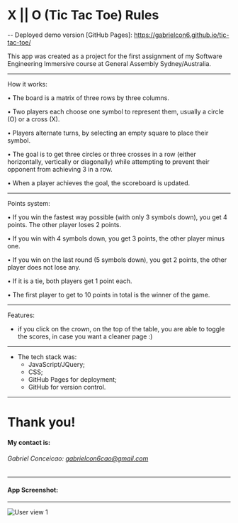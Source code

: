 # X || O (Tic Tac Toe) Rules
-- Deployed demo version [GitHub Pages]: https://gabrielcon6.github.io/tic-tac-toe/

This app was created as a  project for the first assignment of my Software Engineering Immersive course at General Assembly Sydney/Australia.

***
How it works:

• The board is a matrix of three rows by three columns.

• Two players each choose one symbol to represent them, usually a circle (O) or a cross (X).

• Players alternate turns, by selecting an empty square to place their symbol.

• The goal is to get three circles or three crosses in a row (either horizontally, vertically or diagonally) while attempting to prevent their opponent from achieving 3 in a row.

• When a player achieves the goal, the scoreboard is updated.

***
Points system:

• If you win the fastest way possible (with only 3 symbols down), you get 4 points. The other player loses 2 points.

• If you win with 4 symbols down, you get 3 points, the other player minus one.

• If you win on the last round (5 symbols down), you get 2 points, the other player does not lose any.

• If it is a tie, both players get 1 point each.

• The first player to get to 10 points in total is the winner of the game.

***
Features:
- if you click on the crown, on the top of the table, you are able to toggle the scores, in case you want a cleaner page :)

***
- The tech stack was: 
    - JavaScript/JQuery;
    - CSS;
    - GitHub Pages for deployment;
    - GitHub for version control.
***

# Thank you!

#### My contact is:
###### Gabriel Conceicao: gabrielcon6cao@gmail.com
___

#### App Screenshot:
---

![User view 1](/xiio.gif)
